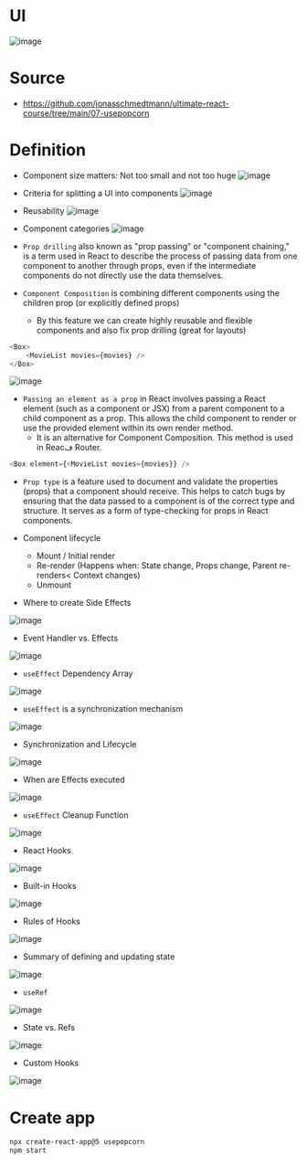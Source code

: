 # UI
![image](https://github.com/ehsan-ebadi/React/assets/64855572/3a72cfd7-fa0d-40bf-83a8-c9f453331213)

# Source
- https://github.com/jonasschmedtmann/ultimate-react-course/tree/main/07-usepopcorn 

# Definition
- Component size matters: Not too small and not too huge
![image](https://github.com/ehsan-ebadi/React/assets/64855572/ff1340b0-819f-4a72-9870-edbd36f0f1e3)

- Criteria for splitting a UI into components
![image](https://github.com/ehsan-ebadi/React/assets/64855572/e2ff674d-348b-4850-a172-9ca57ade36ce)

- Reusability
![image](https://github.com/ehsan-ebadi/React/assets/64855572/5a4ef547-3709-472a-bd7f-978906e90d72)

- Component categories
![image](https://github.com/ehsan-ebadi/React/assets/64855572/e636cbb7-4716-4dee-9d0a-5afadef922f2)

- `Prop drilling` also known as "prop passing" or "component chaining," is a term used in React to describe the process of passing data from one component to another through props, even if the intermediate components do not directly use the data themselves.

- `Component Composition` is combining different components using the children prop (or explicitly defined props)
  - By this feature we can create highly reusable and flexible components and also fix prop drilling (great for layouts)
```javascript
<Box>
    <MovieList movies={movies} />
</Box>
```

![image](https://github.com/ehsan-ebadi/React/assets/64855572/aa704a77-855c-4b50-8e89-60b81f765271)

- `Passing an element as a prop` in React involves passing a React element (such as a component or JSX) from a parent component to a child component as a prop. This allows the child component to render or use the provided element within its own render method.
  - It is an alternative for Component Composition. This method is used in Reacف Router.
```javascript
<Box element={<MovieList movies={movies}} />
```

- `Prop type` is a feature used to document and validate the properties (props) that a component should receive. This helps to catch bugs by ensuring that the data passed to a component is of the correct type and structure. It serves as a form of type-checking for props in React components.

- Component lifecycle
  - Mount / Initial render
  - Re-render (Happens when: State change, Props change, Parent re-renders< Context changes)
  - Unmount
 
- Where to create Side Effects

![image](https://github.com/ehsan-ebadi/React/assets/64855572/278e1e92-de81-4809-bed6-eb59622b887a)

- Event Handler vs. Effects

![image](https://github.com/ehsan-ebadi/React/assets/64855572/8c00d77c-92c0-48eb-a625-865f7f8c99f0)

- `useEffect` Dependency Array

![image](https://github.com/ehsan-ebadi/React/assets/64855572/691b2e19-6ffd-4725-8d55-ed31b2c7b4d1)

- `useEffect` is a synchronization mechanism

![image](https://github.com/ehsan-ebadi/React/assets/64855572/31240c71-0f68-402a-a87b-29ef2d2a2514)

- Synchronization and Lifecycle

![image](https://github.com/ehsan-ebadi/React/assets/64855572/776d39ad-7aa9-41e8-8d55-cf0b3b0869c5)

- When are Effects executed

![image](https://github.com/ehsan-ebadi/React/assets/64855572/41c49bea-52d5-4dca-9cd6-f93d27ef0b9d)

- `useEffect` Cleanup Function

![image](https://github.com/ehsan-ebadi/React/assets/64855572/64c29fce-f389-4a0b-ab39-2225ca0660a5)

- React Hooks

![image](https://github.com/ehsan-ebadi/React/assets/64855572/a39e5404-84a2-4475-9b93-906389308115)

- Built-in Hooks

![image](https://github.com/ehsan-ebadi/React/assets/64855572/c0b08744-195c-4f03-80f1-4b3621c8d381)

- Rules of Hooks

![image](https://github.com/ehsan-ebadi/React/assets/64855572/39610870-c9b4-426b-b582-2bcc23a0886a)

- Summary of defining and updating state

![image](https://github.com/ehsan-ebadi/React/assets/64855572/de4725f8-572e-40a0-9b3a-a47c8c9317c7)

- `useRef`

![image](https://github.com/ehsan-ebadi/React/assets/64855572/b913ae15-e84c-49f6-82ca-34935477d841)

- State vs. Refs

![image](https://github.com/ehsan-ebadi/React/assets/64855572/8da29c93-dcee-4781-a25b-fbbd14caf506)

- Custom Hooks 

![image](https://github.com/ehsan-ebadi/React/assets/64855572/aec473de-4ea0-4b0e-89e0-e9b2d3253c22)


# Create app
```bash
npx create-react-app@5 usepopcorn
npm start
```
